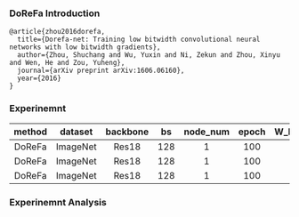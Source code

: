### DoReFa Introduction
```
@article{zhou2016dorefa,
  title={Dorefa-net: Training low bitwidth convolutional neural networks with low bitwidth gradients},
  author={Zhou, Shuchang and Wu, Yuxin and Ni, Zekun and Zhou, Xinyu and Wen, He and Zou, Yuheng},
  journal={arXiv preprint arXiv:1606.06160},
  year={2016}
}
```

### Experinemnt

| method      | dataset   | backbone | bs  | node_num  | epoch |   W_bit/A_bit | top1_acc | top5_acc | cfg  |   
|:-----------:|:---------:|:-------:|:---:|:---------:|:-----:|:-------------:|:--------:|:--------:|:----:|
| DoReFa    | ImageNet  | Res18 | 128  | 1  | 100 | 2/2 | 48.9460 | 73.7360 | [cfg](./config14_res18_drf_m5_128_2w2f.py) | 
| DoReFa    | ImageNet  | Res18 | 128  | 1  | 100 | 3/3 | 63.8940 | 85.7160 | [cfg](./config22_res18_drf_m4_128_3w3f.py) |
| DoReFa    | ImageNet  | Res18 | 128  | 1  | 100 | 4/4 | 69.3260 | 88.9780 | [cfg](./config21_res18_drf_m5_128_4w4f.py) | 

### Experinemnt Analysis
